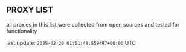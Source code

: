 ## PROXY LIST

all proxies in this list were collected from open sources and tested for functionality

last update: `2025-02-20 01:51:48.559497+00:00` UTC